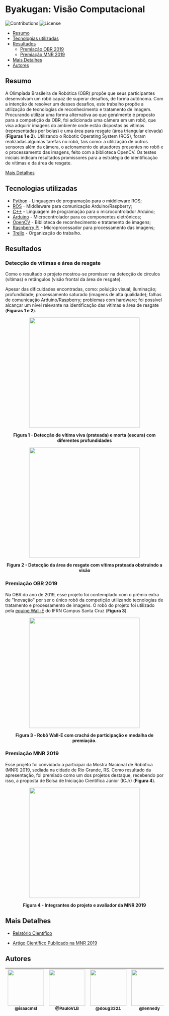 # Byakugan: Visão Computacional

![Contributions](https://img.shields.io/badge/contributions-welcome-brightgreen.svg)
![License](https://img.shields.io/github/license/isaacmsl/byakuganv2)

- [Resumo](#resumo)
- [Tecnologias utilizadas](#tecnologias-utilizadas)
- [Resultados](#resultados)
    - [Premiação OBR 2019](#premiação-obr-2019)
    - [Premiação MNR 2019](#premiação-mnr-2019)
- [Mais Detalhes](#mais-detalhes)
- [Autores](#autores)

## Resumo

A Olimpíada Brasileira de Robótica (OBR) propõe
que seus participantes desenvolvam um robô capaz de superar
desafios, de forma autônoma. Com a intenção de resolver um
desses desafios, este trabalho propõe a utilização de tecnologias
de reconhecimento e tratamento de imagem. Procurando utilizar
uma forma alternativa ao que geralmente é proposto para a
competição da OBR, foi adicionada uma câmera em um robô,
que visa adquirir imagens do ambiente onde estão dispostas as
vítimas (representadas por bolas) e uma área para resgate (área triangular elevada) (**Figuras 1 e 2**). Utilizando o Robotic Operating
System (ROS), foram realizadas algumas tarefas no robô, tais
como: a utilização de outros sensores além da câmera, o
acionamento de atuadores presentes no robô e o processamento
das imagens, feito com a biblioteca OpenCV. Os testes iniciais
indicam resultados promissores para a estratégia de
identificação de vítimas e da área de resgate. 

[Mais Detalhes](#mais-detalhes)


## Tecnologias utilizadas

- [Python](https://www.python.org/) - Linguagem de programação para o middleware ROS;
- [ROS](http://wiki.ros.org/pt_BR/ROS/Tutorials) - Middleware para comunicação Arduino/Raspberry;
- [C++](https://www.cplusplus.com/) - Linguagem de programação para o microcontrolador Arduino;
- [Arduino](https://www.arduino.cc/) - Microcontrolador para os componentes eletrônicos;
- [OpenCV](https://opencv.org/) - Biblioteca de reconhecimento e tratamento de imagens;
- [Raspberry PI](https://www.raspberrypi.org/) - Microprocessador para processamento das imagens;
- [Trello](https://trello.com/pt-BR) - Organização do trabalho.

## Resultados

### Detecção de vítimas e área de resgate
Como o resultado o projeto mostrou-se promissor na detecção de círculos (vítimas) e retângulos (visão frontal da área de resgate).

Apesar das dificuldades encontradas, como: 
poluição visual; iluminação; profundidade; processamento saturado (imagens de alta qualidade); falhas de comunicação Arduino/Raspberry; problemas com hardware; foi possível alcançar um nível relevante na identificação das vítimas e área de resgate (**Figuras 1 e 2**).


<div width="50%" style="text-align: center">
<img src="https://user-images.githubusercontent.com/31678236/94749031-2e60ca80-0359-11eb-9049-096aa08827b0.png" width="350" style="object-fit: cover; object-position: center;">

**Figura 1 - Detecção de vítima viva (prateada) e morta (escura) com diferentes profundidades**
</div>

<div width="50%" style="text-align: center">
<img src="https://user-images.githubusercontent.com/31678236/94749105-58b28800-0359-11eb-8210-e70448c1d756.png" width="350" style="object-fit: cover; object-position: center;">

**Figura 2 - Detecção da área de resgate com vítima prateada
obstruindo a visão**
</div>

### Premiação OBR 2019

Na OBR do ano de 2019, esse projeto foi contemplado com o prêmio extra de "Inovação" por ser o único robô da competição utilizando tecnologias de tratamento e processamento de imagens. O robô do projeto foi utilizado pela [equipe Wall-E](https://github.com/IFRN-SC/Wall-E-2018-) do IFRN Campus Santa Cruz (**Figura 3**).

<div style="text-align: center">
<img src="https://user-images.githubusercontent.com/31678236/94749507-556bcc00-035a-11eb-92fa-9905a9b58741.png" width="350"></img>

**Figura 3 - Robô Wall-E com crachá de participação e medalha de premiação.**
</div>

### Premiação MNR 2019

Esse projeto foi convidado a participar da Mostra Nacional de Robótica (MNR) 2019, sediada na cidade de Rio Grande, RS. Como resultado da apresentação, foi premiado como um dos projetos destaque, recebendo por isso, a proposta de Bolsa de Iniciação Científica Júnior (ICJr) (**Figura 4**).

<div style="text-align: center">
<img src="https://user-images.githubusercontent.com/31678236/94750097-b6e06a80-035b-11eb-89d3-043c8cb9df8e.png" width="350">

**Figura 4 - Integrantes do projeto e avaliador da MNR 2019**
</div>

## Mais Detalhes

- [Relatório Científico](https://github.com/isaacmsl/byakuganv2/files/5308945/relatorio_expotec_byakugan.docx.pdf)

- [Artigo Científico Publicado na MNR 2019](http://200.145.27.212/MNR/mostravirtual/interna.php?id=32678)


## Autores

| [<img src="https://avatars3.githubusercontent.com/u/31693006?s=460&v=4" width=115><br><sub>@isaacmsl</sub>](https://github.com/isaacmsl) | [<img src="https://avatars3.githubusercontent.com/u/31678236?s=400&v=4" width=115><br><sub>@PauloVLB</sub>](https://github.com/PauloVLB) | [<img src="https://avatars3.githubusercontent.com/u/40503734?s=400&v=4" width=115><br><sub>@doug3321</sub>](https://github.com/doug3321) | [<img src="https://avatars3.githubusercontent.com/u/4775968?s=400&v=4" width=115><br><sub>@lennedy</sub>](https://github.com/lennedy) |
| :---: | :---: | :---: | :---: |

